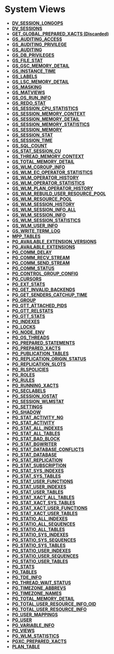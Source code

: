 # System Views<a name="EN-US_TOPIC_0289901002"></a>

-   **[DV\_SESSION\_LONGOPS](dv_session_longops.md)**
-   **[DV\_SESSIONS](dv_sessions.md)**
-   **[GET\_GLOBAL\_PREPARED\_XACTS \(Discarded\)](get_global_prepared_xacts-(discarded).md)**
-   **[GS\_AUDITING\_ACCESS](gs_auditing_access.md)**
-   **[GS\_AUDITING\_PRIVILEGE](gs_auditing_privilege.md)**
-   **[GS\_AUDITING](gs_auditing.md)**
-   **[GS\_DB\_PRIVILEGES](gs_db_privileges.md)**
-   **[GS\_FILE\_STAT](gs_file_stat.md)**
-   **[GS\_GSC\_MEMORY\_DETAIL](gs_gsc_memory_detail.md)**
-   **[GS\_INSTANCE\_TIME](gs_instance_time.md)**
-   **[GS\_LABELS](gs_labels.md)**
-   **[GS\_LSC\_MEMORY\_DETAIL](gs_lsc_memory_detail.md)**
-   **[GS\_MASKING](gs_masking.md)**
-   **[GS\_MATVIEWS](gs_matviews.md)**
-   **[GS\_OS\_RUN\_INFO](gs_os_run_info.md)**
-   **[GS\_REDO\_STAT](gs_redo_stat.md)**
-   **[GS\_SESSION\_CPU\_STATISTICS](gs_session_cpu_statistics.md)**
-   **[GS\_SESSION\_MEMORY\_CONTEXT](gs_session_memory_context.md)**
-   **[GS\_SESSION\_MEMORY\_DETAIL](gs_session_memory_detail.md)**
-   **[GS\_SESSION\_MEMORY\_STATISTICS](gs_session_memory_statistics.md)**
-   **[GS\_SESSION\_MEMORY](gs_session_memory.md)**
-   **[GS\_SESSION\_STAT](gs_session_stat.md)**
-   **[GS\_SESSION\_TIME](gs_session_time.md)**
-   **[GS\_SQL\_COUNT](gs_sql_count.md)**
-   **[GS\_STAT\_SESSION\_CU](gs_stat_session_cu.md)**
-   **[GS\_THREAD\_MEMORY\_CONTEXT](gs_thread_memory_context.md)**
-   **[GS\_TOTAL\_MEMORY\_DETAIL](gs_total_memory_detail.md)**
-   **[GS\_WLM\_CGROUP\_INFO](gs_wlm_cgroup_info.md)**
-   **[GS\_WLM\_EC\_OPERATOR\_STATISTICS](gs_wlm_ec_operator_statistics.md)**
-   **[GS\_WLM\_OPERATOR\_HISTORY](gs_wlm_operator_history.md)**
-   **[GS\_WLM\_OPERATOR\_STATISTICS](gs_wlm_operator_statistics.md)**
-   **[GS\_WLM\_PLAN\_OPERATOR\_HISTORY](gs_wlm_plan_operator_history.md)**
-   **[GS\_WLM\_REBUILD\_USER\_RESOURCE\_POOL](gs_wlm_rebuild_user_resource_pool.md)**
-   **[GS\_WLM\_RESOURCE\_POOL](gs_wlm_resource_pool.md)**
-   **[GS\_WLM\_SESSION\_HISTORY](gs_wlm_session_history.md)**
-   **[GS\_WLM\_SESSION\_INFO\_ALL](gs_wlm_session_info_all.md)**
-   **[GS\_WLM\_SESSION\_INFO](gs_wlm_session_info.md)**
-   **[GS\_WLM\_SESSION\_STATISTICS](gs_wlm_session_statistics.md)**
-   **[GS\_WLM\_USER\_INFO](gs_wlm_user_info.md)**
-   **[GS\_WRITE\_TERM\_LOG](gs_write_term_log.md)**
-   **[MPP\_TABLES](mpp_tables.md)**
-   **[PG\_AVAILABLE\_EXTENSION\_VERSIONS](pg_available_extension_versions.md)**
-   **[PG\_AVAILABLE\_EXTENSIONS](pg_available_extensions.md)**
-   **[PG\_COMM\_DELAY](pg_comm_delay.md)**
-   **[PG\_COMM\_RECV\_STREAM](pg_comm_recv_stream.md)**
-   **[PG\_COMM\_SEND\_STREAM](pg_comm_send_stream.md)**
-   **[PG\_COMM\_STATUS](pg_comm_status.md)**
-   **[PG\_CONTROL\_GROUP\_CONFIG](pg_control_group_config.md)**
-   **[PG\_CURSORS](pg_cursors.md)**
-   **[PG\_EXT\_STATS](pg_ext_stats.md)**
-   **[PG\_GET\_INVALID\_BACKENDS](pg_get_invalid_backends.md)**
-   **[PG\_GET\_SENDERS\_CATCHUP\_TIME](pg_get_senders_catchup_time.md)**
-   **[PG\_GROUP](pg_group.md)**
-   **[PG\_GTT\_ATTACHED\_PIDS](pg_gtt_attached_pids.md)**
-   **[PG\_GTT\_RELSTATS](pg_gtt_relstats.md)**
-   **[PG\_GTT\_STATS](pg_gtt_stats.md)**
-   **[PG\_INDEXES](pg_indexes.md)**
-   **[PG\_LOCKS](pg_locks.md)**
-   **[PG\_NODE\_ENV](pg_node_env.md)**
-   **[PG\_OS\_THREADS](pg_os_threads.md)**
-   **[PG\_PREPARED\_STATEMENTS](pg_prepared_statements.md)**
-   **[PG\_PREPARED\_XACTS](pg_prepared_xacts.md)**
-   **[PG\_PUBLICATION\_TABLES](pg_publication_tables.md)**
-   **[PG\_REPLICATION\_ORIGIN\_STATUS](pg_replication_origin_status.md)**
-   **[PG\_REPLICATION\_SLOTS](pg_replication_slots.md)**
-   **[PG\_RLSPOLICIES](pg_rlspolicies.md)**
-   **[PG\_ROLES](pg_roles.md)**
-   **[PG\_RULES](pg_rules.md)**
-   **[PG\_RUNNING\_XACTS](pg_running_xacts.md)**
-   **[PG\_SECLABELS](pg_seclabels.md)**
-   **[PG\_SESSION\_IOSTAT](pg_session_iostat.md)**
-   **[PG\_SESSION\_WLMSTAT](pg_session_wlmstat.md)**
-   **[PG\_SETTINGS](pg_settings.md)**
-   **[PG\_SHADOW](pg_shadow.md)**
-   **[PG\_STAT\_ACTIVITY\_NG](pg_stat_activity_ng.md)**
-   **[PG\_STAT\_ACTIVITY](pg_stat_activity.md)**
-   **[PG\_STAT\_ALL\_INDEXES](pg_stat_all_indexes.md)**
-   **[PG\_STAT\_ALL\_TABLES](pg_stat_all_tables.md)**
-   **[PG\_STAT\_BAD\_BLOCK](pg_stat_bad_block.md)**
-   **[PG\_STAT\_BGWRITER](pg_stat_bgwriter.md)**
-   **[PG\_STAT\_DATABASE\_CONFLICTS](pg_stat_database_conflicts.md)**
-   **[PG\_STAT\_DATABASE](pg_stat_database.md)**
-   **[PG\_STAT\_REPLICATION](pg_stat_replication.md)**
-   **[PG\_STAT\_SUBSCRIPTION](pg_stat_subscription.md)**
-   **[PG\_STAT\_SYS\_INDEXES](pg_stat_sys_indexes.md)**
-   **[PG\_STAT\_SYS\_TABLES](pg_stat_sys_tables.md)**
-   **[PG\_STAT\_USER\_FUNCTIONS](pg_stat_user_functions.md)**
-   **[PG\_STAT\_USER\_INDEXES](pg_stat_user_indexes.md)**
-   **[PG\_STAT\_USER\_TABLES](pg_stat_user_tables.md)**
-   **[PG\_STAT\_XACT\_ALL\_TABLES](pg_stat_xact_all_tables.md)**
-   **[PG\_STAT\_XACT\_SYS\_TABLES](pg_stat_xact_sys_tables.md)**
-   **[PG\_STAT\_XACT\_USER\_FUNCTIONS](pg_stat_xact_user_functions.md)**
-   **[PG\_STAT\_XACT\_USER\_TABLES](pg_stat_xact_user_tables.md)**
-   **[PG\_STATIO\_ALL\_INDEXES](pg_statio_all_indexes.md)**
-   **[PG\_STATIO\_ALL\_SEQUENCES](pg_statio_all_sequences.md)**
-   **[PG\_STATIO\_ALL\_TABLES](pg_statio_all_tables.md)**
-   **[PG\_STATIO\_SYS\_INDEXES](pg_statio_sys_indexes.md)**
-   **[PG\_STATIO\_SYS\_SEQUENCES](pg_statio_sys_sequences.md)**
-   **[PG\_STATIO\_SYS\_TABLES](pg_statio_sys_tables.md)**
-   **[PG\_STATIO\_USER\_INDEXES](pg_statio_user_indexes.md)**
-   **[PG\_STATIO\_USER\_SEQUENCES](pg_statio_user_sequences.md)**
-   **[PG\_STATIO\_USER\_TABLES](pg_statio_user_tables.md)**
-   **[PG\_STATS](pg_stats.md)**
-   **[PG\_TABLES](pg_tables.md)**
-   **[PG\_TDE\_INFO](pg_tde_info.md)**
-   **[PG\_THREAD\_WAIT\_STATUS](pg_thread_wait_status.md)**
-   **[PG\_TIMEZONE\_ABBREVS](pg_timezone_abbrevs.md)**
-   **[PG\_TIMEZONE\_NAMES](pg_timezone_names.md)**
-   **[PG\_TOTAL\_MEMORY\_DETAIL](pg_total_memory_detail.md)**
-   **[PG\_TOTAL\_USER\_RESOURCE\_INFO\_OID](pg_total_user_resource_info_oid.md)**
-   **[PG\_TOTAL\_USER\_RESOURCE\_INFO](pg_total_user_resource_info.md)**
-   **[PG\_USER\_MAPPINGS](pg_user_mappings.md)**
-   **[PG\_USER](pg_user.md)**
-   **[PG\_VARIABLE\_INFO](pg_variable_info.md)**
-   **[PG\_VIEWS](pg_views.md)**
-   **[PG\_WLM\_STATISTICS](pg_wlm_statistics.md)**
-   **[PGXC\_PREPARED\_XACTS](pgxc_prepared_xacts.md)**
-   **[PLAN\_TABLE](plan_table.md)**


